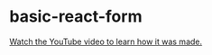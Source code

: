# basic-react-form

[Watch the YouTube video to learn how it was made.](https://youtu.be/WHqd12n2n7M)
